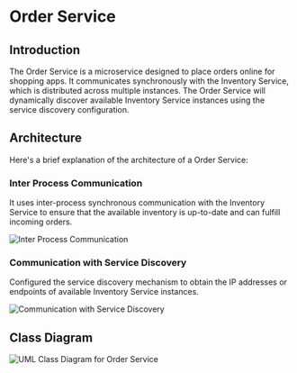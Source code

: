 # Order Service
## Introduction
The Order Service is a microservice designed to place orders online for shopping apps. It communicates synchronously with the Inventory Service, which is distributed across multiple instances. The Order Service will dynamically discover available Inventory Service instances using the service discovery configuration.

## Architecture
Here's a brief explanation of the architecture of a Order Service:

### Inter Process Communication
It uses inter-process synchronous communication with the Inventory Service to ensure that the available inventory is up-to-date and can fulfill incoming orders.

![Inter Process Communication](https://github.com/abhishekjain1416/order-service/assets/142833334/c3822a76-49ec-45d8-977e-bac19f8013ab)


### Communication with Service Discovery
Configured the service discovery mechanism to obtain the IP addresses or endpoints of available Inventory Service instances.

![Communication with Service Discovery](https://github.com/abhishekjain1416/order-service/assets/142833334/710f23f9-b4b9-4985-9efc-c1e4b54c6ea5)


## Class Diagram
![UML Class Diagram for Order Service](https://github.com/abhishekjain1416/order-service/assets/142833334/e1002ddb-7f2b-4c51-b187-60e16fdee7d8)

